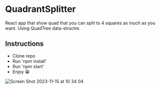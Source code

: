 # QuadrantSplitter
React app that show quad that you can split to 4 squares as much as you want.
Using QuadTree data-structre.
 
## Instructions
* Clone repo
* Run 'npm install'
* Run 'npm start'
* Enjoy :grin:



![Screen Shot 2023-11-15 at 10 34 04](https://github.com/GalMiles/QuadrantSplitter/assets/58370322/0e62dcd3-bc2f-45e7-b5b5-e9b12fa042ec)
